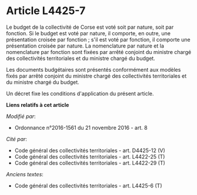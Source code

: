 # Article L4425-7

Le budget de la collectivité de Corse est voté soit par nature, soit par fonction. Si le budget est voté par nature, il
comporte, en outre, une présentation croisée par fonction ; s'il est voté par fonction, il comporte une présentation croisée
par nature. La nomenclature par nature et la nomenclature par fonction sont fixées par arrêté conjoint du ministre chargé des
collectivités territoriales et du ministre chargé du budget. 

Les documents budgétaires sont présentés conformément aux modèles fixés par arrêté conjoint du ministre chargé des
collectivités territoriales et du ministre chargé du budget. 

Un décret fixe les conditions d'application du présent article.

**Liens relatifs à cet article**

_Modifié par_:

  - Ordonnance n°2016-1561 du 21 novembre 2016 - art. 8

_Cité par_:

  - Code général des collectivités territoriales - art. D4425-12 (V)
  - Code général des collectivités territoriales - art. L4422-25 (T)
  - Code général des collectivités territoriales - art. L4422-29 (T)

_Anciens textes_:

  - Code général des collectivités territoriales - art. L4425-6 (T)
